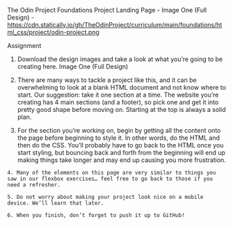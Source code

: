 The Odin Project
Foundations
Project Landing Page - Image One (Full Design) - https://cdn.statically.io/gh/TheOdinProject/curriculum/main/foundations/html_css/project/odin-project.png

Assignment

   1.  Download the design images and take a look at what you’re going to be creating here. Image One (Full Design)

   2. There are many ways to tackle a project like this, and it can be overwhelming to look at a blank HTML document and not know where to start. Our suggestion: take it one section at a time. The website you’re creating has 4 main sections (and a footer), so pick one and get it into pretty good shape before moving on. Starting at the top is always a solid plan.

   3. For the section you’re working on, begin by getting all the content onto the page before beginning to style it. In other words, do the HTML and then do the CSS. You’ll probably have to go back to the HTML once you start styling, but bouncing back and forth from the beginning will end up making things take longer and may end up causing you more frustration.
    
    4. Many of the elements on this page are very similar to things you saw in our flexbox exercises… feel free to go back to those if you need a refresher.
    
    5. Do not worry about making your project look nice on a mobile device. We’ll learn that later.
    
    6. When you finish, don’t forget to push it up to GitHub!